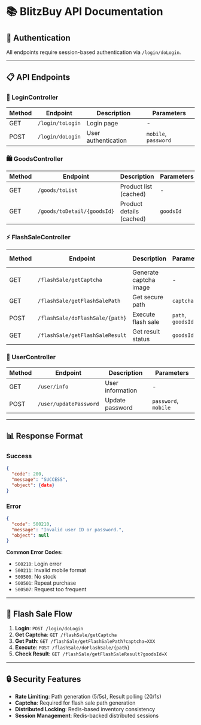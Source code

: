 # 📚 BlitzBuy API Documentation

## 🔐 Authentication
All endpoints require session-based authentication via `/login/doLogin`.

---

## 📋 API Endpoints

### 🔑 LoginController
| Method | Endpoint | Description | Parameters |
|--------|----------|-------------|------------|
| GET | `/login/toLogin` | Login page | - |
| POST | `/login/doLogin` | User authentication | `mobile`, `password` |

### 🛍️ GoodsController
| Method | Endpoint | Description | Parameters |
|--------|----------|-------------|------------|
| GET | `/goods/toList` | Product list (cached) | - |
| GET | `/goods/toDetail/{goodsId}` | Product details (cached) | `goodsId` |

### ⚡ FlashSaleController
| Method | Endpoint | Description | Parameters | Rate Limit |
|--------|----------|-------------|------------|------------|
| GET | `/flashSale/getCaptcha` | Generate captcha image | - | - |
| GET | `/flashSale/getFlashSalePath` | Get secure path | `captcha` | 5/5s |
| POST | `/flashSale/doFlashSale/{path}` | Execute flash sale | `path`, `goodsId` | - |
| GET | `/flashSale/getFlashSaleResult` | Get result status | `goodsId` | 20/1s |

### 👤 UserController
| Method | Endpoint | Description | Parameters |
|--------|----------|-------------|------------|
| GET | `/user/info` | User information | - |
| POST | `/user/updatePassword` | Update password | `password`, `mobile` |

---

## 📊 Response Format

### Success
```json
{
  "code": 200,
  "message": "SUCCESS",
  "object": {data}
}
```

### Error
```json
{
  "code": 500210,
  "message": "Invalid user ID or password.",
  "object": null
}
```

**Common Error Codes:**
- `500210`: Login error
- `500211`: Invalid mobile format  
- `500500`: No stock
- `500501`: Repeat purchase
- `500507`: Request too frequent

---

## 🚀 Flash Sale Flow

1. **Login**: `POST /login/doLogin`
2. **Get Captcha**: `GET /flashSale/getCaptcha`
3. **Get Path**: `GET /flashSale/getFlashSalePath?captcha=XXX`
4. **Execute**: `POST /flashSale/doFlashSale/{path}`
5. **Check Result**: `GET /flashSale/getFlashSaleResult?goodsId=X`

---

## 🔒 Security Features
- **Rate Limiting**: Path generation (5/5s), Result polling (20/1s)
- **Captcha**: Required for flash sale path generation
- **Distributed Locking**: Redis-based inventory consistency
- **Session Management**: Redis-backed distributed sessions
